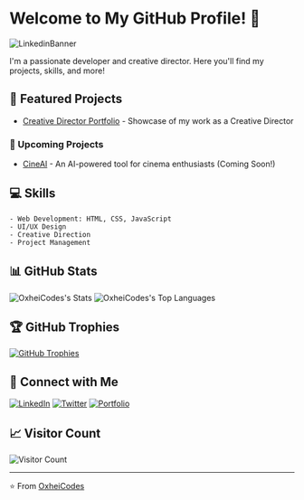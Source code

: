 # Welcome to My GitHub Profile! 👋

![LinkedinBanner](https://github.com/OxheiCodes/OxheiCodes/assets/162317835/d5432818-de78-4407-82e7-f0a60c7e9579)

I'm a passionate developer and creative director. Here you'll find my projects, skills, and more!

## 🚀 Featured Projects

- [Creative Director Portfolio](https://ahmarap.netlify.app/) - Showcase of my work as a Creative Director

### 🔮 Upcoming Projects

- [CineAI](https://github.com/OxheiCodes/CineAi) - An AI-powered tool for cinema enthusiasts (Coming Soon!)

## 💻 Skills

```
- Web Development: HTML, CSS, JavaScript
- UI/UX Design
- Creative Direction
- Project Management
```

## 📊 GitHub Stats

![OxheiCodes's Stats](https://github-readme-stats.vercel.app/api?username=OxheiCodes&theme=tokyonight&show_icons=true&hide_border=true&count_private=true&include_all_commits=true) ![OxheiCodes's Top Languages](https://github-readme-stats.vercel.app/api/top-langs/?username=OxheiCodes&theme=tokyonight&show_icons=true&hide_border=true&layout=compact)


## 🏆 GitHub Trophies

[![GitHub Trophies](https://github-profile-trophy.vercel.app/?username=OxheiCodes&theme=tokyonight)](https://github.com/ryo-ma/github-profile-trophy)

## 📱 Connect with Me

[![LinkedIn](https://img.shields.io/badge/LinkedIn-0077B5?style=for-the-badge&logo=linkedin&logoColor=white)](https://www.linkedin.com/in/oxheii/)
[![Twitter](https://img.shields.io/badge/Twitter-1DA1F2?style=for-the-badge&logo=twitter&logoColor=white)](https://twitter.com/your_twitter_handle)
[![Portfolio](https://img.shields.io/badge/Portfolio-FF7139?style=for-the-badge&logo=About.me&logoColor=white)](https://ahmarap.netlify.app/)

## 📈 Visitor Count

![Visitor Count](https://profile-counter.glitch.me/OxheiCodes/count.svg)

---

⭐️ From [OxheiCodes](https://github.com/OxheiCodes)
